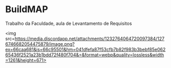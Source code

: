 # BuildMAP
Trabalho da Faculdade, aula de Levantamento de Requisitos

<img src=https://media.discordapp.net/attachments/1232764064720097384/1276746682054475879/image.png?ex=66caa681&is=66c95501&hm=041dfefa87f53cfb7b82f983b3bebf85e06265436f2521a23b1bdd72f480f704&=&format=webp&quality=lossless&width=1261&height=671>

